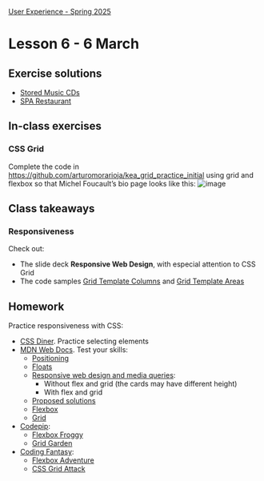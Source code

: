 [User Experience - Spring 2025](https://github.com/arturomorarioja-kea/WD_UX_F25/blob/main/README.md)

# Lesson 6 - 6 March

## Exercise solutions
- [Stored Music CDs](https://github.com/arturomorarioja/kea_js_stored_music_cds_solution)
- [SPA Restaurant](https://github.com/arturomorarioja/kea_css_restaurant_spa)

[--> Show froggy, diner...]: #

[--> Food Repo. Make the about page a dialog. Responsiveness. clamp()]: #
[--> Show code samples Append strategies 1 & 2, Document fragment, Basic fetch]: #
[--> Show code samples CSS3 Background(https://codepen.io/arturomorarioja/pen/xxQqRgY), CSS3 Responsive Font and Image(https://codepen.io/arturomorarioja/pen/MWzpJjG)]: #

## In-class exercises

### CSS Grid

Complete the code in https://github.com/arturomorarioja/kea_grid_practice_initial using grid and flexbox so that Michel Foucault’s bio page looks like this:
![image](https://github.com/user-attachments/assets/51cdb608-4ea0-4b35-8450-05fe9e2288d7)

[Proposed solution(https://github.com/arturomorarioja/kea_grid_practice)]: #

[### White space]: #
[Work in groups of 4. Assess how white space has been used in the following websites, explain which methods have been used to remove visual clutter, and propose actions to remove it in the most cluttered websites:]: #
[- https://www.thomann.de/gb/index.html]: #
[https://www.zalando.dk/]: #'
[https://www.momondo.dk/]: #

[Show your findings to the class.]: #

## Class takeaways

[### Information Architecture]: #
[Check out:]: #
[- The slide deck **Information Architecture - White Space**]: #

### Responsiveness
Check out:
- The slide deck **Responsive Web Design**, with especial attention to CSS Grid
- The code samples [Grid Template Columns](https://codepen.io/arturomorarioja/pen/wvRmrjj) and [Grid Template Areas](https://codepen.io/arturomorarioja/pen/LYXyVXJ)

[### JavaScript]: #
[Check out:]: #
[- The slide deck **Introduction to JavaScript**, with especial attention to ES modules]: #
[- Code samples:]: #
[-->  - Append strategies(https://github.com/arturomorarioja/js_append_strategies)]: #
[-->  - Append strategies 2(https://github.com/arturomorarioja/js_append_strategies_v2)]: #
[-->  - Document fragment(https://codepen.io/arturomorarioja/pen/QwLaVMj)]: #
[-->  - Basic fetch(https://github.com/arturomorarioja/js_basic_fetch)]: #
[  - API consumption(https://github.com/arturomorarioja/kea_js_api_consumption)]: #
[  - ES Modules(https://github.com/arturomorarioja/js_modules)]: #

## Homework

Practice responsiveness with CSS:
- [CSS Diner](https://flukeout.github.io/). Practice selecting elements
- [MDN Web Docs](https://developer.mozilla.org/en-US/). Test your skills:
  - [Positioning](https://developer.mozilla.org/en-US/docs/Learn/CSS/CSS_layout/Position_skills)
  - [Floats](https://developer.mozilla.org/en-US/docs/Learn/CSS/CSS_layout/Floats_skills)
  - [Responsive web design and media queries](https://developer.mozilla.org/en-US/docs/Learn/CSS/CSS_layout/rwd_skills):
    - Without flex and grid (the cards may have different height)
    - With flex and grid
  - [Proposed solutions](https://codepen.io/collection/NqBvMy)
  - [Flexbox](https://developer.mozilla.org/en-US/docs/Learn/CSS/CSS_layout/Flexbox_skills)
  - [Grid](https://developer.mozilla.org/en-US/docs/Learn/CSS/CSS_layout/Grid_skills)
- [Codepip](https://codepip.com/):
  - [Flexbox Froggy](https://flexboxfroggy.com/)
  - [Grid Garden](https://cssgridgarden.com/)
- [Coding Fantasy](https://codingfantasy.com/):
  - [Flexbox Adventure](https://codingfantasy.com/games/flexboxadventure)
  - [CSS Grid Attack](https://codingfantasy.com/games/css-grid-attack)

[First Mandatory Assignment:]: #
[- Keep working on the API consumption exercise(https://kea-fronter.itslearning.com/ContentArea/ContentArea.aspx?LocationID=7023&LocationType=1)]: #
[- Tristan Wede Lind responsive SPA application(https://kea-fronter.itslearning.com/ContentArea/ContentArea.aspx?LocationID=7023&LocationType=1)]: #
